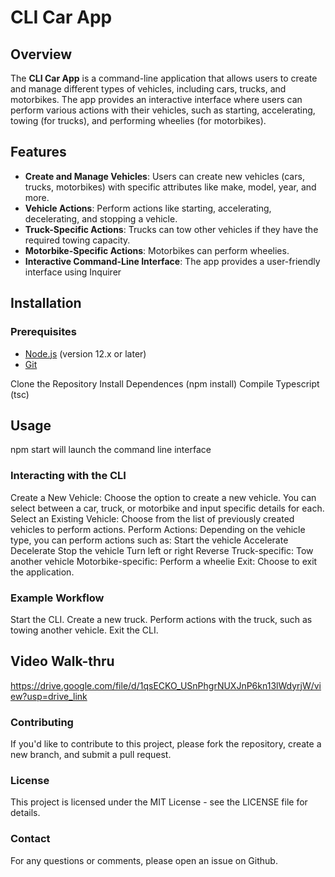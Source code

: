# CLI Car App

## Overview

The **CLI Car App** is a command-line application that allows users to create and manage different types of vehicles, including cars, trucks, and motorbikes. The app provides an interactive interface where users can perform various actions with their vehicles, such as starting, accelerating, towing (for trucks), and performing wheelies (for motorbikes).

## Features

- **Create and Manage Vehicles**: Users can create new vehicles (cars, trucks, motorbikes) with specific attributes like make, model, year, and more.
- **Vehicle Actions**: Perform actions like starting, accelerating, decelerating, and stopping a vehicle.
- **Truck-Specific Actions**: Trucks can tow other vehicles if they have the required towing capacity.
- **Motorbike-Specific Actions**: Motorbikes can perform wheelies.
- **Interactive Command-Line Interface**: The app provides a user-friendly interface using Inquirer

## Installation

### Prerequisites

- [Node.js](https://nodejs.org/) (version 12.x or later)
- [Git](https://git-scm.com/)

Clone the Repository
Install Dependences (npm install)
Compile Typescript (tsc)

## Usage

npm start will launch the command line interface

### Interacting with the CLI 
Create a New Vehicle: Choose the option to create a new vehicle. You can select between a car, truck, or motorbike and input specific details for each.
Select an Existing Vehicle: Choose from the list of previously created vehicles to perform actions.
Perform Actions: Depending on the vehicle type, you can perform actions such as:
Start the vehicle
Accelerate
Decelerate
Stop the vehicle
Turn left or right
Reverse
Truck-specific: Tow another vehicle
Motorbike-specific: Perform a wheelie
Exit: Choose to exit the application.

### Example Workflow
Start the CLI.
Create a new truck.
Perform actions with the truck, such as towing another vehicle.
Exit the CLI.

## Video Walk-thru

https://drive.google.com/file/d/1qsECKO_USnPhgrNUXJnP6kn13lWdyrjW/view?usp=drive_link

### Contributing
If you'd like to contribute to this project, please fork the repository, create a new branch, and submit a pull request.

### License
This project is licensed under the MIT License - see the LICENSE file for details.

### Contact
For any questions or comments, please open an issue on Github.

